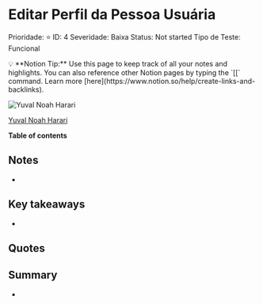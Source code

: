 # Editar Perfil da Pessoa Usuária

Prioridade: ⭐️
ID: 4
Severidade: Baixa
Status: Not started
Tipo de Teste: Funcional

<aside>
💡 **Notion Tip:** Use this page to keep track of all your notes and highlights. You can also reference other Notion pages by typing the `[[` command. Learn more [here](https://www.notion.so/help/create-links-and-backlinks).

</aside>

![[Yuval Noah Harari](https://www.ynharari.com/book/sapiens-2/)](Editar%20Perfil%20da%20Pessoa%20Usua%CC%81ria%20b9ac7ed315444085850cad4935e19616/Untitled.png)

[Yuval Noah Harari](https://www.ynharari.com/book/sapiens-2/)

**Table of contents**

## Notes

- 

## Key takeaways

- 

## Quotes

> 
> 

## Summary

-